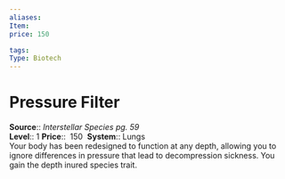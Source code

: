 ```yaml
---
aliases: 
Item:
price: 150

tags: 
Type: Biotech
---
```


# Pressure Filter

**Source**:: _Interstellar Species pg. 59_  
**Level**:: 1
**Price**::  150 
**System**:: Lungs  
Your body has been redesigned to function at any depth, allowing you to ignore differences in pressure that lead to decompression sickness. You gain the depth inured species trait.

